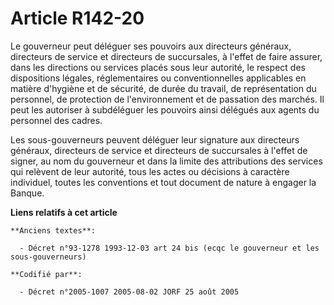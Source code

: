 # Article R142-20

Le gouverneur peut déléguer ses pouvoirs aux directeurs généraux, directeurs de service et directeurs de succursales, à
l'effet de faire assurer, dans les directions ou services placés sous leur autorité, le respect des dispositions légales,
réglementaires ou conventionnelles applicables en matière d'hygiène et de sécurité, de durée du travail, de représentation du
personnel, de protection de l'environnement et de passation des marchés. Il peut les autoriser à subdéléguer les pouvoirs
ainsi délégués aux agents du personnel des cadres.

Les sous-gouverneurs peuvent déléguer leur signature aux directeurs généraux, directeurs de service et directeurs de
succursales à l'effet de signer, au nom du gouverneur et dans la limite des attributions des services qui relèvent de leur
autorité, tous les actes ou décisions à caractère individuel, toutes les conventions et tout document de nature à engager la
Banque.

**Liens relatifs à cet article**

	**Anciens textes**:

	  - Décret n°93-1278 1993-12-03 art 24 bis (ecqc le gouverneur et les sous-gouverneurs)

	**Codifié par**:

	  - Décret n°2005-1007 2005-08-02 JORF 25 août 2005
